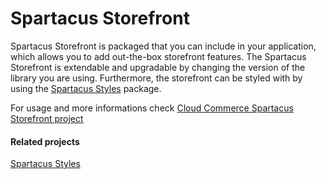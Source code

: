 # Spartacus Storefront

Spartacus Storefront is packaged that you can include in your application, which allows you to add out-the-box storefront features. The Spartacus Storefront is extendable and upgradable by changing the version of the library you are using. Furthermore, the storefront can be styled with by using the [Spartacus Styles](https://www.npmjs.com/package/@spartacus/styles) package.

For usage and more informations check [Cloud Commerce Spartacus Storefront project](https://github.com/SAP/cloud-commerce-spartacus-storefront)

#### Related projects

[Spartacus Styles](https://www.npmjs.com/package/@spartacus/styles)

